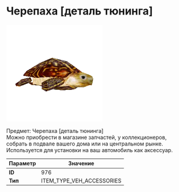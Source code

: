 # Черепаха [деталь тюнинга]

![Item Image](../img/976.webp?raw=true)

Предмет: Черепаха [деталь тюнинга]<br>Можно приобрести в магазине запчастей, у коллекционеров,<br>собрать в подвале вашего дома или на центральном рынке.<br>Используется для установки на ваш автомобиль как аксессуар.


| Параметр | Значение |
|----------|----------|
| **ID** | 976 |
| **Тип** | ITEM_TYPE_VEH_ACCESSORIES |

